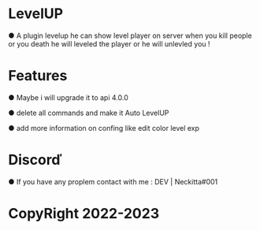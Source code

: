 # LevelUP

● A plugin levelup he can show level player on server when you kill people or you death he will leveled the player or he will unlevled you !

# Features

● Maybe i will upgrade it to api 4.0.0 

● delete all commands and make it Auto LevelUP

● add more information on confing like edit color level exp

# Discorď 

● If you have any proplem contact with me : DEV | Neckitta#001


# CopyRight 2022-2023
